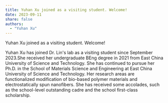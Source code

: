 ```yaml
---
title: Yuhan Xu joined as a visiting student. Welcome!
date: 2023-09-11
share: false
authors:
  - "Yuhan Xu"
---
```


Yuhan Xu joined as a visiting student. Welcome!

<!--more-->

Yuhan Xu has joined Dr. Lin's lab as a visiting student since September 2023.She received her undergraduate BEng degree in 2021 from East China University of Science and Technology. She has continued to pursue her Ph.D. in the School of Materials Science and Engineering at East China University of Science and Technology. Her research areas are functionalized modification of bio-based polymer materials and electrostatically spun nanofibers. She has received some accolades, such as the school-level outstanding cadre and the school first-class scholarship.
